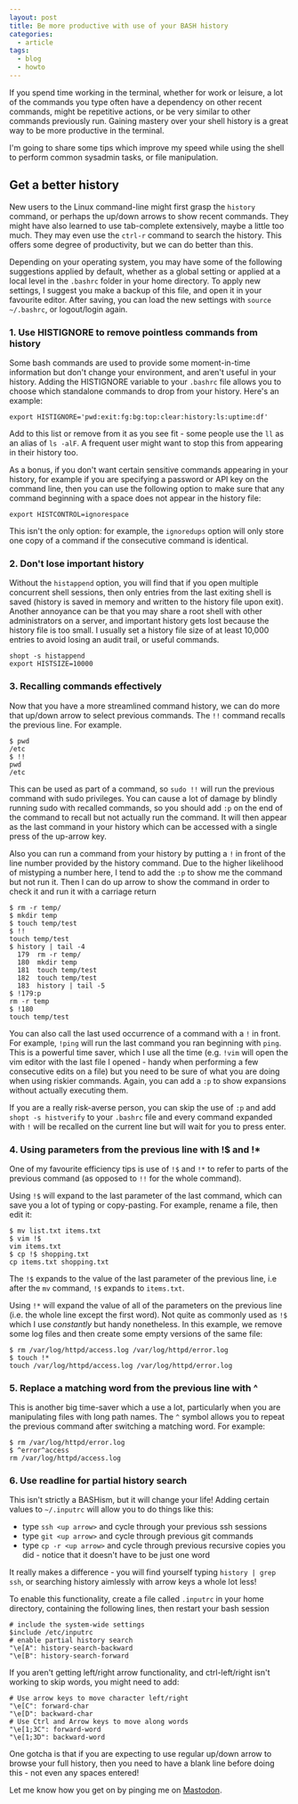 ```yaml
---
layout: post
title: Be more productive with use of your BASH history
categories:
  - article
tags:
  - blog
  - howto
---
```


If you spend time working in the terminal, whether for work or leisure, a lot
of the commands you type often have a dependency on other recent commands, 
might be repetitive actions, or be very similar to other commands previously
run. Gaining mastery over your shell history is a great way to be more
productive in the terminal. 

I'm going to share some tips which improve my speed while using the shell to
perform common sysadmin tasks, or file manipulation.

## Get a better history

New users to the Linux command-line might first grasp the `history` command, or
perhaps the up/down arrows to
show recent commands. They might have also learned to use tab-complete
extensively, maybe a little too much. They may even use the `ctrl-r` command to
search the history. This offers some degree of productivity, but we can do
better than this. 

Depending on your operating system, you may have some of the following
suggestions applied by default, whether as a global setting or applied at a
local level in the `.bashrc` folder in your home directory. To apply new
settings, I suggest you make a backup of this file, and open it in your
favourite editor. After saving, you can load the new settings with `source
~/.bashrc`, or logout/login again. 

### 1. Use HISTIGNORE to remove pointless commands from history

Some bash commands are used to provide some moment-in-time information but
don't change your environment, and aren't useful in your history. Adding the
HISTIGNORE variable to your `.bashrc` file allows you to choose which
standalone commands to drop from your history. Here's an example: 

```
export HISTIGNORE='pwd:exit:fg:bg:top:clear:history:ls:uptime:df'
```

Add to this list or remove from it as you see fit - some people use the `ll` as
an alias of `ls -alF`. A frequent user might want to stop this from appearing
in their history too.

As a bonus, if you don't want certain sensitive commands appearing in your
history, for example if you are specifying a password or API key on the command
line, then you can use the following option to make sure that any command
beginning with a space does not appear in the history file:

```
export HISTCONTROL=ignorespace
```

This isn't the only option: for example, the `ignoredups` option will only
store one copy of a command if the consecutive command is identical. 

### 2. Don't lose important history

Without the `histappend` option, you will find that if you open multiple
concurrent shell sessions, then only entries from the last exiting shell is
saved (history is saved in memory and written to the history file upon exit).
Another annoyance can be that you may share a root shell with other
administrators on a server, and important history gets lost because the history
file is too small. I usually set a history file size of at least 10,000 entries
to avoid losing an audit trail, or useful commands. 

```
shopt -s histappend
export HISTSIZE=10000
```

### 3. Recalling commands effectively

Now that you have a more streamlined command history, we can do more that
up/down arrow to select previous commands. 
The `!!` command recalls the previous line. For example.

```
$ pwd
/etc
$ !!
pwd
/etc
```

This can be used as part of a command, so `sudo !!` will run the previous
command with sudo privileges. You can cause a lot of damage by blindly running
sudo with recalled commands, so you should add `:p` on the end of the command
to recall but not actually run the command. It will then appear as the last
command in your history which can be accessed with a single press of the
up-arrow key. 

Also you can run a command from your history by putting a `!` in front of the
line number provided by the history command. Due to the higher likelihood of
mistyping a number here, I tend to add the `:p` to show me the command but not
run it. Then I can do up arrow to show the command in order to check it and run
it with a carriage return  

```
$ rm -r temp/
$ mkdir temp
$ touch temp/test
$ !!
touch temp/test
$ history | tail -4
  179  rm -r temp/
  180  mkdir temp
  181  touch temp/test
  182  touch temp/test
  183  history | tail -5
$ !179:p
rm -r temp
$ !180
touch temp/test
```

You can also call the last used occurrence of a command with a `!` in front.
For example, `!ping` will run the last command you ran beginning with `ping`.
This is a powerful time saver, which I use all the time (e.g. `!vim` will open
the vim editor with the last file I opened - handy when performing a few
consecutive edits on a file) but you need to be sure of what you
are doing when using riskier commands. Again, you can add a `:p` to show
expansions without actually executing them. 

If you are a really risk-averse person, you can skip the use of `:p` and add
`shopt -s histverify` to your `.bashrc` file and every command expanded with
`!` will be recalled on the current line but will wait for you to press enter. 

### 4. Using parameters from the previous line with !$ and !*

One of my favourite efficiency tips is use of `!$` and `!*` to refer to parts
of the previous command (as opposed to `!!` for the whole command).

Using `!$` will expand to the last parameter of the last command, which can
save you a lot of typing or copy-pasting. For example, rename a file, then edit
it:

```
$ mv list.txt items.txt
$ vim !$
vim items.txt
$ cp !$ shopping.txt
cp items.txt shopping.txt
```

The `!$` expands to the value of the last parameter of the previous line, i.e
after the `mv` command, `!$` expands to `items.txt`.

Using `!*` will expand the value of all of the parameters on the previous line
(i.e. the whole line except the first word). Not quite as commonly used as `!$`
which I use *constantly* but handy nonetheless. In this example, we remove some
log files and then create some empty versions of the same file: 

```
$ rm /var/log/httpd/access.log /var/log/httpd/error.log
$ touch !*
touch /var/log/httpd/access.log /var/log/httpd/error.log
```

### 5. Replace a matching word from the previous line with ^

This is another big time-saver which a use a lot, particularly when you are
manipulating files with long path names. The `^` symbol allows you to repeat
the previous command after switching a matching word. For example:

```
$ rm /var/log/httpd/error.log
$ ^error^access
rm /var/log/httpd/access.log
```

### 6. Use readline for partial history search

This isn't strictly a BASHism, but it will change your life! Adding certain
values to `~/.inputrc` will allow you to do things like this:  

* type `ssh <up arrow>` and cycle through your previous ssh sessions
* type `git <up arrow>` and cycle through previous git commands
* type `cp -r <up arrow>` and cycle through previous recursive copies you did - notice that it doesn't have to be just one word

It really makes a difference - you will find yourself typing `history | grep
ssh`, or searching history aimlessly with arrow keys a whole lot less!

To enable this functionality, create a file called `.inputrc` in your home
directory, containing the following lines, then restart your bash session 

```
# include the system-wide settings
$include /etc/inputrc
# enable partial history search
"\e[A": history-search-backward
"\e[B": history-search-forward
```

If you aren't getting left/right arrow functionality, and ctrl-left/right isn't
working to skip words, you might need to add:

```
# Use arrow keys to move character left/right
"\e[C": forward-char
"\e[D": backward-char
# Use Ctrl and Arrow keys to move along words
"\e[1;3C": forward-word
"\e[1;3D": backward-word
```
  
One gotcha is that if you are expecting to use regular up/down arrow to browse
your full history, then you need to have a blank line before doing this - not
even any spaces entered!

Let me know how you get on by pinging me on [Mastodon](https://fosstodon.org/@simon).
 

